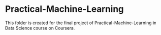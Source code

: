Practical-Machine-Learning
==========================
This folder is created for the final project of Practical-Machine-Learning in Data Science course on Coursera.
